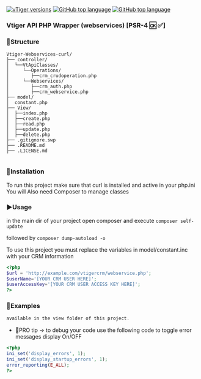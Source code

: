 <a href="https://wiki.vtiger.com/index.php/Webservices_tutorials" rel="nofollow"><img src="https://camo.githubusercontent.com/4fd72570634024a3402a0957991e1c51bc390484/68747470733a2f2f696d672e736869656c64732e696f2f62616467652f7654696765722d352e78253230253743253230362e78253230253743253230372e782d677265656e2e7376673f6d61784167653d33363030" alt="vTiger versions" data-canonical-src="https://img.shields.io/badge/vTiger-5.x%20%7C%206.x%20%7C%207.x-green.svg?maxAge=3600" style="max-width:100%;"></a>
<a href="https://github.com/Kayoti/Vtiger-API-PHP/search?l=php"><img src="https://camo.githubusercontent.com/3d8c1d5ee8f63ce8431af1865f4ad465d53e2872/68747470733a2f2f696d672e736869656c64732e696f2f6769746875622f6c616e6775616765732f746f702f73616c61726f732f76747773636c69622d7068702e7376673f6d61784167653d33363030" alt="GitHub top language" data-canonical-src="https://img.shields.io/github/languages/top/salaros/vtwsclib-php.svg?maxAge=3600" style="max-width:100%;"></a>
<a href="https://github.com/Kayoti/Vtiger-API-PHP/blob/master/LICENSE"><img src="https://img.shields.io/aur/license/yaourt.svg" alt="GitHub top language" data-canonical-src="https://img.shields.io/aur/license/yaourt.svg?maxAge=3600" style="max-width:100%;"></a>
### Vtiger API PHP Wrapper (webservices) [PSR-4 🆗 ✅]
### 📂Structure
```
Vtiger-Webservices-curl/
├── controller/
│  └──VtApiClasses/
│     └──Operations/
│        ├──crm_crudoperation.php
│     └──Webservices/
│        ├──crm_auth.php
│        ├──crm_webservice.php
├── model/
│  constant.php
├── View/
│  ├──index.php
│  ├──create.php
│  ├──read.php
│  ├──update.php
│  ├──delete.php
├── .gitignore.swp
├── .README.md
├── .LICENSE.md


```		
### 💾Installation
To run this project make sure that curl is installed and active in your php.ini
You will Also need Composer to manage classes

### ▶️Usage
in the main dir of your project open composer and execute ```composer self-update```

followed by ```composer dump-autoload -o ```

To use this project you must replace the variables in model/constant.inc with your CRM information
```php
<?php
$url = 'http://example.com/vtigercrm/webservice.php';
$userName='[YOUR CRM USER HERE]';
$userAccessKey='[YOUR CRM USER ACCESS KEY HERE]';
?>
```
### 📜Examples
```php
available in the view folder of this project.
```
* 💪PRO tip -> to debug your code use the following code to toggle error messages display On/OFF
```php
<?php
ini_set('display_errors', 1);
ini_set('display_startup_errors', 1);
error_reporting(E_ALL);
?>
```
